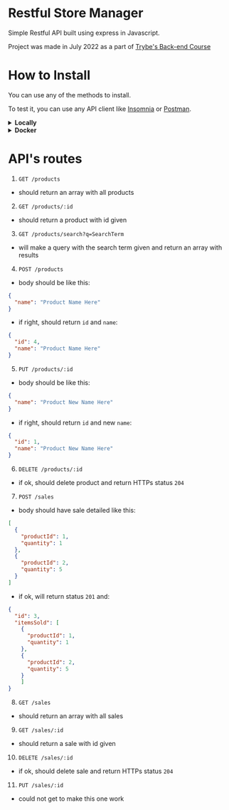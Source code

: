 # Restful Store Manager
Simple Restful API built using express in Javascript.

Project was made in July 2022 as a part of [Trybe's Back-end Course](https://www.betrybe.com/)

# How to Install
You can use any of the methods to install.

To test it, you can use any API client like [Insomnia](https://insomnia.rest/) or [Postman](https://www.postman.com/).
<details>
  <summary><strong>Locally</strong></summary>

  1. `npm install`
  2. create a `.env` file based on `.env.example`
  3. `npm run migration` &rarr; to create database
  4. `npm run seed` &rarr; to seed database
  5. `npm start`
</details>
<details>
  <summary><strong>Docker</strong></summary>

  1. `docker-compose up -d` &rarr; to install container
  2. `docker exec -it store_manager bash` &rarr; to enter container
  3. `npm install`
  4. `npm run migration` &rarr; to create database
  5. `npm run seed` &rarr; to seed database
  6. `npm start`
</details>

# API's routes
1. `GET /products`
  - should return an array with all products
2. `GET /products/:id`
  - should return a product with id given
3. `GET /products/search?q=SearchTerm`
  - will make a query with the search term given and return an array with results
4. `POST /products`
  - body should be like this:
  ```json
  {
    "name": "Product Name Here"
  }
  ```
  - if right, should return `id` and `name`:
  ```json
  {
    "id": 4,
    "name": "Product Name Here"
  }
  ```
5. `PUT /products/:id`
  - body should be like this:
  ```json
  {
    "name": "Product New Name Here"
  }
  ```
  - if right, should return `id` and new `name`:
  ```json
  {
    "id": 1,
    "name": "Product New Name Here"
  }
  ```
6. `DELETE /products/:id`
  - if ok, should delete product and return HTTPs status `204`

7. `POST /sales`
  - body should have sale detailed like this:
  ```json
  [
    {
      "productId": 1,
      "quantity": 1
    },
    {
      "productId": 2,
      "quantity": 5
    }
  ]
  ```
  - if ok, will return status `201` and:
  ```json
  {
    "id": 3,
    "itemsSold": [
      {
        "productId": 1,
        "quantity": 1
      },
      {
        "productId": 2,
        "quantity": 5
      }
	  ]
  }
  ```
8. `GET /sales`
  - should return an array with all sales
9. `GET /sales/:id`
  - should return a sale with id given
10. `DELETE /sales/:id`
  - if ok, should delete sale and return HTTPs status `204`
11. `PUT /sales/:id`
  - could not get to make this one work